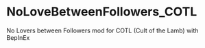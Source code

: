 # NoLoveBetweenFollowers_COTL
 No Lovers between Followers mod for COTL (Cult of the Lamb) with BepInEx 
